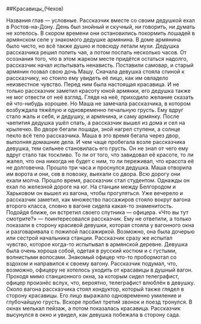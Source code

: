 ##Красавицы_(Чехов)

Названия глав — условные.
Рассказчик вместе со своим дедушкой ехал в Ростов-на-Дону.
День был знойный и скучный, ни говорить, ни думать не хотелось. В скором времени они остановились покормить лошадей в армянском селе у знакомого дедушке армянина. В доме армянина было чисто, но всё также душно и повсюду летали мухи. Дедушка рассказчика решил попить чая, а потом поспать несколько часов. От осознания того, что в этом жарком месте придётся остаться надолго, рассказчик начал испытывать ненависть.
Поставили самовар, и старый армянин позвал свою дочь Машу.
Сначала девушка стояла спиной к рассказчику, но стоило ему увидеть её лицо, как им овладело неизвестное чувство. Перед ним была настоящая красавица. И не только рассказчик заметил красоту юной армянки, его дедушка также не мог отвести от неё взгляд. Глядя на неё, приходило желание сказать ей что-нибудь хорошее.
Но Маша не замечала рассказчика, в котором возбуждала тяжёлую и одновременно печальную грусть. Ему вдруг стало жаль и себя, и дедушку, и армянина, и саму армянку. После чаепития дедушка ушёл спать, а рассказчик вышел из дома и сел на крылечко. Во дворе бегали лошади, зной нагрел ступени, а солнце пекло всё тело рассказчика. Маша в это время бегала через двор, выполняя домашние дела. И чем чаще пробегала возле рассказчика девушка, тем сильнее становилась его грусть. Он не знал от чего ему вдруг стало так тоскливо. То ли от того, что завидовал её красоте, то ли жалел, что она никогда не будет с ним, то ли переживал, что красота её не долговечна.
Прошло три часа и проснулся дедушка. Маша отворила им ворота и они, сев в повозку, выехали со двора. Всю дорогу они ехали молча.
Прошло время, рассказчик стал студентом. Однажды он ехал по железной дороге на юг. На станции между Белгородом и Харьковом он вышел из вагона, чтобы прогуляться. Уже вечерело и рассказчик заметил, как множество пассажиров стояло вокруг вагона второго класса, словно в вагоне сидела какая-то знаменитость.
Подойдя ближе, он встретил своего спутника — офицера. «Что вы тут смотрите?» — поинтересовался рассказчик. Ему не ответили, а только показали в сторону красивой девушки, которая стояла у вагонного окна и разговаривала с пожилой пассажиркой. Возможно, она была дочерью или сестрой начальника станции.
Рассказчик сразу же испытал чувство, которое когда-то испытывал в армянской деревне. Девушка была очень хороша собой, одетая в русский костюм и с густыми, волнистыми волосами. Знакомый офицер что-то пробормотал со вздохом и направился к своему вагону. Рассказчик подумал, что, возможно, офицеру не хотелось уходить от красавицы в душный вагон. Проходя мимо станционного окна, за которым сидел телеграфист, офицер произнёс вслух, что, вероятно, телеграфист влюблён в девушку.
Около вагона рассказчика стоял кондуктор, который также глядел в сторону красавицы. Его лицо выражало одновременно умиление и глубочайшую грусть. Вскоре пробил третий звонок и поезд тронулся. В окнах мелькал пейзаж, а потом показалась красавица. Рассказчик высунулся в окно и увидел, как девушка побежала в сторону сада.


